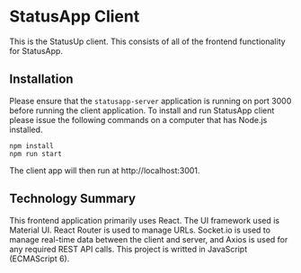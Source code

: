 # StatusApp Client
This is the StatusUp client. This consists of all of the frontend functionality for StatusApp. 
## Installation
Please ensure that the `statusapp-server` application is running on port 3000 before running the client application. To install and run StatusApp client please issue the following commands on a computer that has Node.js installed.
```
npm install
npm run start
```
The client app will then run at http://localhost:3001.
## Technology Summary
This frontend application primarily uses React. The UI framework used is Material UI. React Router is used to manage URLs. Socket.io is used to manage real-time data between the client and server, and Axios is used for any required REST API calls. This project is writted in JavaScript (ECMAScript 6).

